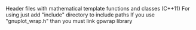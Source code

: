 Header files with mathematical template functions and classes (C++11)
For using just add "include" directory to include paths
If you use "gnuplot_wrap.h" than you must link gpwrap library